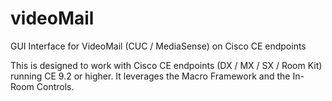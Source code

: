 # videoMail
GUI Interface for VideoMail (CUC / MediaSense) on Cisco CE endpoints

This is designed to work with Cisco CE endpoints (DX / MX / SX / Room Kit) running CE 9.2 or higher. It leverages the Macro Framework and the In-Room Controls.
